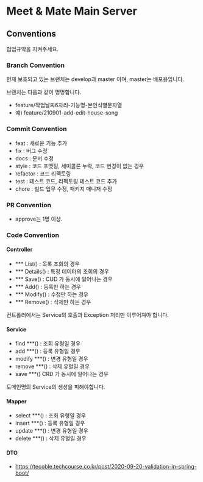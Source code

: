 # Meet & Mate Main Server

## Conventions

협업규약을 지켜주세요.

### Branch Convention

현재 보호되고 있는 브랜치는 develop과 master 이며, master는 배포용입니다.

브랜치는 다음과 같이 명명합니다.

- feature/작업날짜6자리-기능명-본인식별문자열
- 예) feature/210901-add-edit-house-song

### Commit Convention

- feat : 새로운 기능 추가
- fix : 버그 수정
- docs : 문서 수정
- style : 코드 포맷팅, 세미콜론 누락, 코드 변경이 없는 경우
- refactor : 코드 리펙토링
- test : 테스트 코드, 리펙토링 테스트 코드 추가
- chore : 빌드 업무 수정, 패키지 매니저 수정

### PR Convention

- approve는 1명 이상.

### Code Convention

#### Controller

- *** List() : 목록 조회의 경우
- *** Details() : 특정 데이터의 조회의 경우
- *** Save() : CUD 가 동시에 일어나는 경우
- *** Add() : 등록만 하는 경우
- *** Modify() : 수정만 하는 경우
- *** Remove() : 삭제만 하는 경우

컨트롤러에서는 Service의 호출과 Exception 처리만 이루어져야 합니다.

#### Service

- find ***() : 조회 유형일 경우
- add ***() : 등록 유형일 경우
- modify ***() : 변경 유형일 경우
- remove ***() : 삭제 유혈일 경우
- save ***() CRD 가 동시에 일어나는 경우

도메인명의 Service의 생성을 피해야합니다.

#### Mapper

- select ***() : 조회 유형일 경우
- insert ***() : 등록 유형일 경우
- update ***() : 변경 유형일 경우
- delete ***() : 삭제 유혈일 경우

#### DTO

- https://tecoble.techcourse.co.kr/post/2020-09-20-validation-in-spring-boot/
